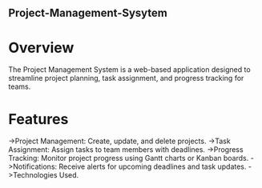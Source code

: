 ## Project-Management-Sysytem
 
# Overview
The Project Management System is a web-based application designed to streamline project planning, task assignment, and progress tracking for teams.

# Features
->Project Management: Create, update, and delete projects.
->Task Assignment: Assign tasks to team members with deadlines.
->Progress Tracking: Monitor project progress using Gantt charts or Kanban boards.
->Notifications: Receive alerts for upcoming deadlines and task updates.
->Technologies Used.
